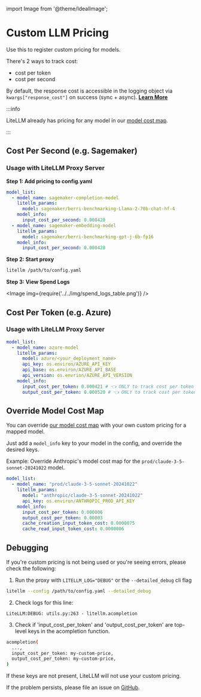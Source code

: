 import Image from '@theme/IdealImage';

# Custom LLM Pricing

Use this to register custom pricing for models. 

There's 2 ways to track cost: 
- cost per token
- cost per second

By default, the response cost is accessible in the logging object via `kwargs["response_cost"]` on success (sync + async). [**Learn More**](../observability/custom_callback.md)

:::info

LiteLLM already has pricing for any model in our [model cost map](https://github.com/BerriAI/litellm/blob/main/model_prices_and_context_window.json). 

:::

## Cost Per Second (e.g. Sagemaker)

### Usage with LiteLLM Proxy Server

**Step 1: Add pricing to config.yaml**
```yaml
model_list:
  - model_name: sagemaker-completion-model
    litellm_params:
      model: sagemaker/berri-benchmarking-Llama-2-70b-chat-hf-4
    model_info:
      input_cost_per_second: 0.000420
  - model_name: sagemaker-embedding-model
    litellm_params:
      model: sagemaker/berri-benchmarking-gpt-j-6b-fp16
    model_info:
      input_cost_per_second: 0.000420 
```

**Step 2: Start proxy**

```bash
litellm /path/to/config.yaml
```

**Step 3: View Spend Logs**

<Image img={require('../../img/spend_logs_table.png')} />

## Cost Per Token (e.g. Azure)

### Usage with LiteLLM Proxy Server

```yaml
model_list:
  - model_name: azure-model
    litellm_params:
      model: azure/<your_deployment_name>
      api_key: os.environ/AZURE_API_KEY
      api_base: os.environ/AZURE_API_BASE
      api_version: os.envrion/AZURE_API_VERSION
    model_info:
      input_cost_per_token: 0.000421 # 👈 ONLY to track cost per token
      output_cost_per_token: 0.000520 # 👈 ONLY to track cost per token
```

## Override Model Cost Map

You can override [our model cost map](https://github.com/BerriAI/litellm/blob/main/model_prices_and_context_window.json) with your own custom pricing for a mapped model.

Just add a `model_info` key to your model in the config, and override the desired keys.

Example: Override Anthropic's model cost map for the `prod/claude-3-5-sonnet-20241022` model.

```yaml
model_list:
  - model_name: "prod/claude-3-5-sonnet-20241022"
    litellm_params:
      model: "anthropic/claude-3-5-sonnet-20241022"
      api_key: os.environ/ANTHROPIC_PROD_API_KEY
    model_info:
      input_cost_per_token: 0.000006
      output_cost_per_token: 0.00003
      cache_creation_input_token_cost: 0.0000075
      cache_read_input_token_cost: 0.0000006
```

## Debugging 

If you're custom pricing is not being used or you're seeing errors, please check the following:

1. Run the proxy with `LITELLM_LOG="DEBUG"` or the `--detailed_debug` cli flag

```bash
litellm --config /path/to/config.yaml --detailed_debug
```

2. Check logs for this line: 

```
LiteLLM:DEBUG: utils.py:263 - litellm.acompletion
```

3. Check if 'input_cost_per_token' and 'output_cost_per_token' are top-level keys in the acompletion function. 

```bash
acompletion(
  ...,
  input_cost_per_token: my-custom-price, 
  output_cost_per_token: my-custom-price,
)
```

If these keys are not present, LiteLLM will not use your custom pricing. 

If the problem persists, please file an issue on [GitHub](https://github.com/BerriAI/litellm/issues). 
